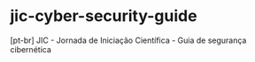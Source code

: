 # jic-cyber-security-guide
[pt-br] JIC - Jornada de Iniciação Científica -  Guia de segurança cibernética
